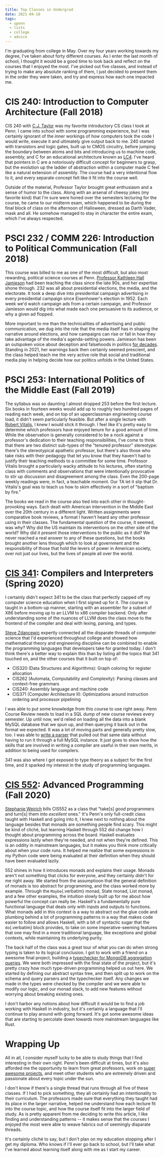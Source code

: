 ```yaml
---
title: Top Classes in Undergrad
date: 2021-04-10
tags:
  - upenn
  - lists
  - college
  - advice
---
```


I'm graduating from college in May. Over my four years working towards
my degree, I've taken about forty different courses. As I enter the
last month of school, I thought it would be a good time to look back and
reflect on the courses that I enjoyed the most. I've picked out five
classes, and instead of trying to make any absolute ranking of them, I
just decided to present them in the order they were taken, and try and
express how each one impacted me.

# CIS 240: Introduction to Computer Architecture (Fall 2018)

CIS 240 with [C.J. Taylor](https://www.cis.upenn.edu/~cjtaylor/) was my
favorite introductory CS class I took at Penn. I came into school with
some programming experience, but I was certainly ignorant of the inner
workings of _how_ computers took the code I would write, execute it and
ultimately give output back to me. 240 started with transistors and
logic gates, built up to CMOS circuitry, before jumping the boundary
between atoms and bits and introducing us to machine code, assembly, and
C for an educational architecture known as
[LC4](https://www.cis.upenn.edu/~cis371/17sp/lc4.html). I've heard that
pointers in C are a notoriously difficult concept for beginners to
grasp, but the evolution up the ladder of abstraction within a computer
made C feel like a natural extension of assembly. The course had a very
intentional flow to it, and every separate concept felt like it fit into
the course well.

Outside of the material, Professor Taylor brought great enthusiasm and a
sense of humor to the class. Along with an arsenal of cheesy jokes (my
favorite kind) that I'm sure were honed over the semesters lecturing
for the course, he came to our midterm exam, which happened to be during
the final block of class on the afternoon of Halloween, dressed as Darth
Vader, mask and all. He somehow managed to stay in character the entire
exam, which I've always respected.

# PSCI 232 / COMM 226: Introduction to Political Communication (Fall 2018)

This course was billed to me as one of the most difficult, but also most
rewarding, political science courses at Penn. [Professor Kathleen Hall
Jamieson](https://en.wikipedia.org/wiki/Kathleen_Hall_Jamieson) had been
teaching the class since the late 90s, and her expertise shone through.
232 was all about presidential elections, the media, and the electorate.
It took a deep dive into presidential campaign advertising in every
presidential campaign since Eisenhower's election in 1952. Each week
we'd watch campaign ads from a certain campaign, and Professor Jamieson
would dig into what made each one persuasive to its audience, or why a
given ad flopped.

More important to me than the technicalities of advertising and public
communication, we dug into the role that the media itself has in shaping
the narrative around elections, and how campaigns can rise or fall in
how they take advantage of the media's agenda-setting powers. Jamieson
has been an outspoken voice about deception and falsehoods in politics
[for
decades](https://www.washingtonpost.com/archive/opinions/1988/10/30/our-appalling-politics/fefb1d63-1570-4875-872b-27e2947d38df/).
Standing in 2021, her warnings back then certainly seemed prescient, and
the class helped teach me the very active role that social and
traditional media play in helping decide how our politics unfolds in the
United States.

# PSCI 253: International Politics of the Middle East (Fall 2019)

The syllabus was so daunting I almost dropped 253 before the first
lecture. Six books in fourteen weeks would add up to roughly two hundred
pages of reading each week, and on top of an upperclassman engineering
course load, it didn't seem particularly feasible. But after a single
lecture with [Robert
Vitalis](https://live-sas-www-polisci.pantheon.sas.upenn.edu/people/standing-faculty/robert-vitalis),
I knew I would stick it through. I feel like it's pretty easy to
determine which professors have enjoyed tenure for a good amount of
time. While the observation is generally considered to be a nock against
a professor's dedication to their teaching responsibilities, I've come
to think that there are two distinct sub-types of the "tenured
professor" stereotype: there's the stereotypical apathetic professor,
but there's also those who take risks with their pedagogy that let you
know that they haven't had to justify their teaching methods to a
committee for some time. Professor Vitalis brought a particularly wacky
attitude to his lectures, often starting class with comments and
observations that were intentionally provocative to stir up discussion
and disagreement among the class. Even the 200-page weekly readings
were, in fact, a teachable moment. Our TA let it slip that Dr.
Vitalis's goal was to teach us how to skim effectively in a sort of
"baptism by fire."

The books we read in the course also tied into each other in
thought-provoking ways. Each dealt with American intervention in the
Middle East over the 20th century in a different light. Written
assignments were comparative book reviews, a format I haven't heard any
other professor using in their classes. The fundamental question of the
course, it seemed, was _why_? Why did the US maintain its interventions
on the other side of the world? Why did it present those interventions
to the public as it did? We never reached a real answer to any of these
questions, but the books brought another lens through which to look at
government and the responsibility of those that hold the levers of power
in American society, over not just our lives, but the lives of people
all over the world.

# [CIS 341](https://www.seas.upenn.edu/~cis341/current/): Compilers and Interpreters (Spring 2020)

I certainly didn't expect 341 to be the class that perfectly capped off
my computer science education when I first signed up for it. The course
is taught in a bottom-up manner, starting with an assembler for a subset
of X86 before moving up to an LLVM to x86 compiler backend. Only after
understanding some of the nuances of LLVM does the class move to the
frontend of the compiler and deal with lexing, parsing, and types.

[Steve Zdancewic](https://www.cis.upenn.edu/~stevez/) expertly connected
all the disparate threads of computer science that I'd experienced
throughout college and showed how mathematical theory and engineering
discipline can be combined to enable the programming languages that
developers take for granted today. I don't think there's a better way
to explain this than by listing all the topics that 341 touched on, and
the other courses that it built on top of:

- CIS320 (Data Structures and Algorithms): Graph coloring for register
  allocation
- CIS262 (Automata, Computability and Complexity): Parsing classes and
  context-free grammars
- CIS240: Assembly language and machine code
- CIS371 (Computer Architecture II): Optimizations around instruction
  ordering and processor pipelining

I was able to put some knowledge from this course to use right away.
Penn Course Review needs to load in a SQL dump of new course reviews
every semester. Up until now, we'd relied on loading all the data into
a blank MySQL database that we spun up, and then querying it back out in
the format we expected. It was a lot of moving parts and generally
pretty slow, too. I was able to [write a
parser](https://github.com/pennlabs/penn-courses/blob/1b6bd0cdf3bafd6d590d4c5a767372631bf5ea9c/backend/review/import_utils/parse_sql.py#L30)
that pulled out that same data without having to run it through a full
MySQL instance. It just goes to show how the skills that are involved in
writing a compiler are useful in their own merits, in addition to being
used for compilers.

341 was also where I got exposed to type theory as a subject for the
first time, and it sparked my interest in the study of programming
languages.

# [CIS 552](https://www.seas.upenn.edu/~cis552/current/): Advanced Programming (Fall 2020)

[Stephanie Weirich](https://www.cis.upenn.edu/~sweirich/) bills CIS552
as a class that "take[s] _good_ programmers and turn[s] them into
_excellent_ ones." It's Penn's only full-credit class taught with
Haskell and going into it, I knew next to nothing about the language
besides that monads are something people find scary. This might be kind
of cliché, but learning Haskell through 552 did change how I thought
about programming across the board. Haskell evaluates expressions lazily
when they're needed, and not when they're defined. This is an oddity
in mainstream languages, but it makes you think more critically about
when your code runs. It helped me realize that some expressions in my
Python code were being evaluated at their definition when they should
have been evaluated lazily.

552 shines in how it introduces monads and explains their usage. Monads
aren't not something that clicks for everyone, and they certainly
didn't for me right away. We started from the assumptioon that the
general definition of monads is too abstract for programming, and the
class worked more by example. Through the `Maybe`{.verbatim} monad,
State monad, List monad, and a few other examples, the intuition slowly
built up for me about how powerful the concept can really be. Haskell's
a fundamentally pure functional language that deals only with inputs and
outputs to functions. What monads add in this context is a way to
abstract out the glue code and plumbing behind a lot of programming
patterns in a way that makes code easier to follow and allows Haskell,
with a bit of syntactic sugar that the `do`{.verbatim} block provides,
to take on some imperative-seeming features that one may find in a more
traditional language, like exceptions and global contexts, while
maintaining its underlying purity.

The back half of the class was a great tour of what you can do when
strong typing is taken to its logical conclusion. I got to work with a
friend on a awesome final project, building a [typechecker for MongoDB
aggregation queries](https://github.com/eyingxuan/mqlint). We were both
impressed with the final state of the project, but it's pretty crazy
how much type-driven programming helped us out here. We started by
defining our abstract syntax tree, and then split up to work on the
schema and query parsers and the typechecker itself. Any changes we made
in the types were checked by the compiler and we were able to modify our
logic, and our monad stack, to add new features without worrying about
breaking existing ones.

I don't harbor any notions about how difficult it would be to find a
job working with Haskell in industry, but it's certainly a language
that I'll continue to play around with going forward. It's got some
awesome ideas that are starting to percolate down towards more
mainstream languages like Rust.

# Wrapping Up

All in all, I consider myself lucky to be able to study things that I
find interesting in their own right. Penn's been difficult at times,
but it's also afforded me the opportunity to learn from great
professors, work on [super awesome projects](https://pennlabs.org), and
meet other students who are extremely driven and passionate about every
topic under the sun.

I don't know if there's a single thread that runs through all five of
these classes. If I had to pick something, they all certainly had an
intentionality to their curriculum. The professors made sure that
everything they taught had its place in the larger narrative, helped me
understand how each lecture fit into the course topic, and how the
course itself fit into the larger field of study. As is pretty apparent
from me deciding to write this article, I like finding and understanding
patterns -- it makes sense that the courses I enjoyed the most were able
to weave fabrics out of seemingly disparate threads.

It's certainly cliché to say, but I don't plan on my education
stopping after I get my diploma. Who knows if I'll ever go back to
school, but I'll take what I've learned about learning itself along
with me as I start my career.
